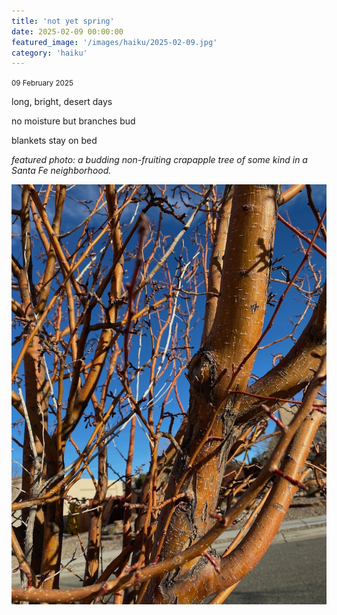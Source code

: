 ```yaml
---
title: 'not yet spring'
date: 2025-02-09 00:00:00
featured_image: '/images/haiku/2025-02-09.jpg'
category: 'haiku'
---
```

<small>09 February 2025</small>

long, bright, desert days

no moisture but branches bud

blankets stay on bed












*featured photo: a budding non-fruiting crapapple tree of some kind in a Santa Fe neighborhood.*

![Alt text]( /images/haiku/2025-02-09.jpg "bare tree branches")
